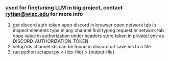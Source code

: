 ### used for finetuning LLM in big project, contact rytian@wisc.edu for more info

1. get discord auth token
open discord in browser
open network tab in inspect elements
type in any channel
find typing request in network tab
copy value in authorization under headers
store token in private/.env as DISCORD\_AUTHORIZATION\_TOKEN
2. setup ids
channel ids can be found in discord url
save ids to a file
3. run
python scraper.py < {ids-file} > {output-file}

